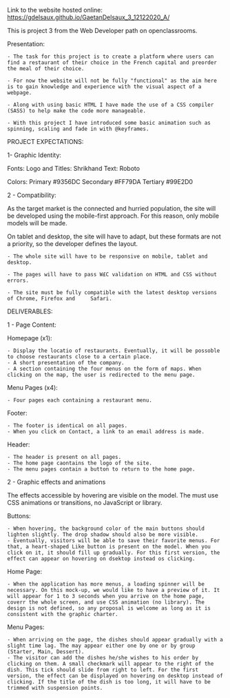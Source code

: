 Link to the website hosted online: https://gdelsaux.github.io/GaetanDelsaux_3_12122020_A/

This is project 3 from the Web Developer path on openclassrooms.

Presentation:

    - The task for this project is to create a platform where users can find a restaurant of their choice in the French capital and preorder the meal of their choice.

    - For now the website will not be fully "functional" as the aim here is to gain knowledge and experience with the visual aspect of a webpage.

    - Along with using basic HTML I have made the use of a CSS compiler (SASS) to help make the code more manageable.

    - With this project I have introduced some basic animation such as spinning, scaling and fade in with @keyframes.


PROJECT EXPECTATIONS:

1- Graphic Identity:

Fonts:
Logo and Titles: Shrikhand
Text: Roboto

Colors:
Primary #9356DC
Secondary #FF79DA
Tertiary #99E2D0
				

2 - Compatibility:

As the target market is the connected and hurried population, the site will be developed using the mobile-first approach. For this reason, only mobile models will be made.

On tablet and desktop, the site will have to adapt, but these formats are not a priority, so the developer defines the layout.

    - The whole site will have to be responsive on mobile, tablet and desktop.
    
    - The pages will have to pass W£C validation on HTML and CSS without errors.
    
    - The site must be fully compatible with the latest desktop versions of Chrome, Firefox and     Safari.
    

DELIVERABLES:

1 - Page Content:

Homepage (x1):

    - Display the locatio of restaurants. Eventually, it will be possoble to choose restaurants close to a certain place.
    - A short presentation of the company.
    - A section containing the four menus on the form of maps. When clicking on the map, the user is redirected to the menu page.
    
Menu Pages (x4):

    - Four pages each containing a restaurant menu.
    
Footer:

    - The footer is identical on all pages.
    - When you click on Contact, a link to an email address is made.
    
Header:

    - The header is present on all pages.
    - The home page caontains the logo of the site.
    - The menu pages contain a button to return to the home page.
    
    
2 - Graphic effects and animations

The effects accessible by hovering are visible on the model. The must use CSS animations or transitions, no JavaScript or library.

Buttons:

    - When hovering, the background color of the main buttons should lighten slightly. The drop shadow should also be more visible.
    - Eventually, visitors will be able to save their favorite menus. For that, a heart-shaped Like button is present on the model. When you click on it, it should fill up gradually. For this first version, the effect can appear on hovering on dsektop instead os clicking.
    
Home Page:

    - When the application has more menus, a loading spinner will be necessary. On this mock-up, we would like to have a preview of it. It will appear for 1 to 3 seconds when you arrive on the home page, coverr the whole screen, and use CSS animation (no library). The design is not defined, so any proposal is welcome as long as it is consistent with the graphic charter.
    
Menu Pages:

    - When arriving on the page, the dishes should appear gradually with a slight time lag. The may appear either one by one or by group (Starter, Main, Dessert).
    - The visitor can add the dishes he/she wishes to his order by clicking on them. A small checkmark will appear to the right of the dish. This tick should slide from right to left. For the first version, the effect can be displayed on hovering on desktop instead of clicking. If the title of the dish is too long, it will have to be trimmed with suspension points.
    
